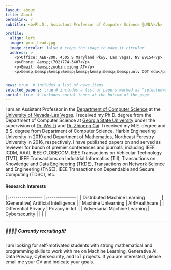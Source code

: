 ```yaml
---
layout: about
title: About
permalink: /
subtitle: <b>Ph.D., Assistant Professor of Computer Science @UNLV</b>

profile:
  align: left
  image: prof_head.jpg
  image_circular: false # crops the image to make it circular
  address: >
    <p>Office: AEB-200, 4505 S Maryland Pkwy, Las Vegas, NV 89154</p>
    <p>Phone: &emsp;(702)774-3407</p>
    <p>Email: &emsp;zuobin.xiong AT</p>
    <p>&emsp;&emsp;&emsp;&emsp;&emsp;&emsp;&emsp;&emsp;unlv DOT edu</p>


news: true  # includes a list of news items
selected_papers: true # includes a list of papers marked as "selected={true}"
social: true  # includes social icons at the bottom of the page
---
```



I am an Assistant Professor in the [Department of Computer Science](https://www.unlv.edu/cs/) at the [University of Nevada-Las Vegas](https://www.unlv.edu/).
I received my Ph.D. degree from the Department of Computer Science at [Georgia State University](https://www.gsu.edu/) under the supervision of [Dr. Wei Li](https://tinman.cs.gsu.edu/~wli28/) and [Dr. Zhipeng Cai](http://cai.csgsu.org/index.html).
I received my M.E. degree and B.S. degree from Department of Computer Science, Harbin Engineering University in 2019 and Department of Mathematics, Northeast Forestry University in 2016, respectively.
I have published papers on and served as reviewer for bunch of premier conferences and journals, including IEEE ICDM, AAAI, IEEE GLOBECOM, IEEE Transactions on Vehicular Technology (TVT), IEEE Transactions on Industrial Informatics (TII), Transactions on Knowledge and Data Engineering (TKDE), Transactions on Network Science and Engineering (TNSE), IEEE Transactions on Dependable and Secure Computing (TDSC), etc.

#### Research Interests  

| :----------------  | :-------------- |
| Distributed Machine Learning  &emsp; &emsp; &emsp;| (Generative) Artificial Intelligence |
| Machine Unlearning | AI4Healthcare  |
| Differential Privacy | Privacy in IoT |
| Adversarial Machine Learning | Cybersecurity |
| |  |

_ _ _

##### 🚀💡🏳️‍🌈 Currently recruiting❗❗❗

I am looking for self-motivated students with strong mathematical and programming skills to work with me on Machine Learning, Generative AI, Data Privacy, Cybersecurity, and IoT projects. If you are interested, please email me your CV and indicate your goals.
